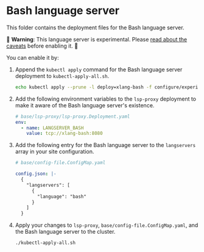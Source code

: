 # Bash language server

This folder contains the deployment files for the Bash language server.

🚨 **Warning**: This language server is experimental. Please [read about the caveats](https://about.sourcegraph.com/docs/code-intelligence/experimental-language-servers/#caveats-of-experimental-language-servers) before enabling it. 🚨

You can enable it by:

1. Append the `kubectl apply` command for the Bash language server deployment to `kubectl-apply-all.sh`.

   ```bash
   echo kubectl apply --prune -l deploy=xlang-bash -f configure/experimental/bash --recursive >> kubectl-apply-all.sh
   ```

1. Add the following environment variables to the `lsp-proxy` deployment to make it aware of the Bash language server's existence.

   ```yaml
   # base/lsp-proxy/lsp-proxy.Deployment.yaml
   env:
     - name: LANGSERVER_BASH
       value: tcp://xlang-bash:8080
   ```

1. Add the following entry for the Bash language server to the `langservers` array in your site configuration.

   ```yaml
   # base/config-file.ConfigMap.yaml

   config.json: |-
     {
       "langservers": [
         {
           "language": "bash"
         }
       ]
     }
   ```

1. Apply your changes to `lsp-proxy`, `base/config-file.ConfigMap.yaml`, and the Bash language server to the cluster.

   ```bash
   ./kubectl-apply-all.sh
   ```
